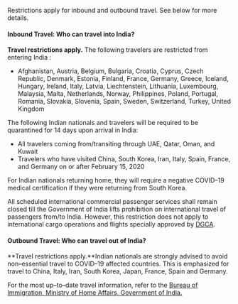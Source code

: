 Restrictions apply for inbound and outbound travel. See below for more details.

#### Inbound Travel: Who can travel into India?

**Travel restrictions apply.** The following travelers are restricted from entering India :

- Afghanistan, Austria, Belgium, Bulgaria, Croatia, Cyprus, Czech Republic, Denmark, Estonia, Finland, France, Germany, Greece, Iceland, Hungary, Ireland, Italy, Latvia, Liechtenstein, Lithuania, Luxembourg, Malaysia, Malta, Netherlands, Norway, Philippines, Poland, Portugal, Romania, Slovakia, Slovenia, Spain, Sweden, Switzerland, Turkey, United Kingdom

The following Indian nationals and travelers will be required to be quarantined for 14 days upon arrival in India:

- All travelers coming from/transiting through UAE, Qatar, Oman, and Kuwait
- Travelers who have visited China, South Korea, Iran, Italy, Spain, France, and Germany on or after February 15, 2020

For Indian nationals returning home, they will require a negative COVID–19 medical certification if they were returning from South Korea.

All scheduled international commercial passenger services shall remain closed till the Government of India lifts prohibition on international travel of passengers from/to India. However, this restriction does not apply to international cargo operations and flights specially approved by [DGCA](https://dgca.gov.in/digigov-portal/).

#### Outbound Travel: Who can travel out of India?

**Travel restrictions apply.**Indian nationals are strongly advised to avoid non–essential travel to COVID–19 affected countries. This is emphasized for travel to China, Italy, Iran, South Korea, Japan, France, Spain and Germany.

For the most up–to–date travel information, refer to the [Bureau of Immigration, Ministry of Home Affairs, Government of India.](https://boi.gov.in/content/advisory-travel-and-visa-restrictions-related-covid-19-1)

